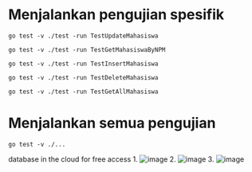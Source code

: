 # Menjalankan pengujian spesifik

```
go test -v ./test -run TestUpdateMahasiswa
```
```
go test -v ./test -run TestGetMahasiswaByNPM
```
```
go test -v ./test -run TestInsertMahasiswa
```
```
go test -v ./test -run TestDeleteMahasiswa
```
```
go test -v ./test -run TestGetAllMahasiswa
```
# Menjalankan semua pengujian
```
go test -v ./...
```
database in the cloud for free access
1. 
![image](https://github.com/user-attachments/assets/a1050b73-036f-46ae-97f9-661a11190299)
2.
![image](https://github.com/user-attachments/assets/aac6946c-1545-4ed1-b5c3-c5f748361f28)
3.
![image](https://github.com/user-attachments/assets/e21b7769-f179-4fdc-8f15-a4193ada669b)
